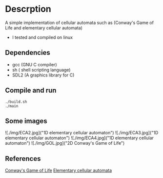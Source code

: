 # Descrption
A simple implementation of cellular automata such as (Conway's Game of Life and elementary cellular automata)
- I tested and compiled on linux

## Dependencies
- gcc (GNU C compiler)
- sh ( shell scripting language)
- SDL2 (A graphics library for C)

## Compile and run
```console
./build.sh
./main

```

## Some images
![./img/ECA2.jpg]("1D elementary cellular automaton")
![./img/ECA3.jpg]("1D elementary cellular automaton")
![./img/ECA4.jpg]("1D elementary cellular automaton")
![./img/GOL.jpg]("2D Conway's Game of Life")
## References
[Conway's Game of Life](https://www.en.wikipedia.org/wiki/Conway's_Game_of_Life)
[Elementary cellular automata](https://www.en.wikipedia.org/wiki/Elementary_cellular_automaton)

